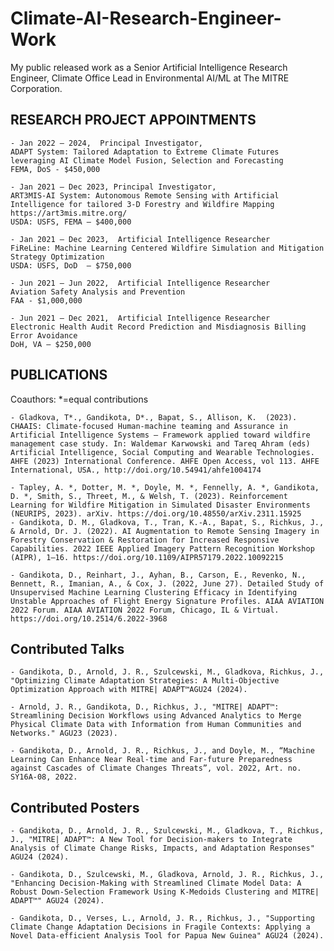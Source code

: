 # Climate-AI-Research-Engineer-Work

My public released work as a Senior Artificial Intelligence Research Engineer, Climate Office Lead in Environmental AI/ML at The MITRE Corporation.

## RESEARCH PROJECT APPOINTMENTS
    - Jan 2022 – 2024,	Principal Investigator,
    ADAPT System: Tailored Adaptation to Extreme Climate Futures leveraging AI Climate Model Fusion, Selection and Forecasting
    FEMA, DoS - $450,000

    - Jan 2021 – Dec 2023, Principal Investigator,
    ART3MIS-AI System: Autonomous Remote Sensing with Artificial Intelligence for tailored 3-D Forestry and Wildfire Mapping
    https://art3mis.mitre.org/
    USDA: USFS, FEMA – $400,000

    - Jan 2021 – Dec 2023,	Artificial Intelligence Researcher
    FiReLine: Machine Learning Centered Wildfire Simulation and Mitigation Strategy Optimization 
    USDA: USFS, DoD  – $750,000

    - Jun 2021 – Jun 2022,	Artificial Intelligence Researcher
    Aviation Safety Analysis and Prevention
    FAA - $1,000,000

    - Jun 2021 – Dec 2021,	Artificial Intelligence Researcher
    Electronic Health Audit Record Prediction and Misdiagnosis Billing Error Avoidance
    DoH, VA – $250,000


## PUBLICATIONS
Coauthors: *=equal contributions

    - Gladkova, T*., Gandikota, D*., Bapat, S., Allison, K.  (2023). CHAAIS: Climate-focused Human-machine teaming and Assurance in Artificial Intelligence Systems – Framework applied toward wildfire management case study. In: Waldemar Karwowski and Tareq Ahram (eds) Artificial Intelligence, Social Computing and Wearable Technologies. AHFE (2023) International Conference. AHFE Open Access, vol 113. AHFE International, USA., http://doi.org/10.54941/ahfe1004174 

    - Tapley, A. *, Dotter, M. *, Doyle, M. *, Fennelly, A. *, Gandikota, D. *, Smith, S., Threet, M., & Welsh, T. (2023). Reinforcement Learning for Wildfire Mitigation in Simulated Disaster Environments (NEURIPS, 2023). arXiv. https://doi.org/10.48550/arXiv.2311.15925 
    - Gandikota, D. M., Gladkova, T., Tran, K.-A., Bapat, S., Richkus, J., & Arnold, Dr. J. (2022). AI Augmentation to Remote Sensing Imagery in Forestry Conservation & Restoration for Increased Responsive Capabilities. 2022 IEEE Applied Imagery Pattern Recognition Workshop (AIPR), 1–16. https://doi.org/10.1109/AIPR57179.2022.10092215 

    - Gandikota, D., Reinhart, J., Ayhan, B., Carson, E., Revenko, N., Bennett, R., Imanian, A., & Cox, J. (2022, June 27). Detailed Study of Unsupervised Machine Learning Clustering Efficacy in Identifying Unstable Approaches of Flight Energy Signature Profiles. AIAA AVIATION 2022 Forum. AIAA AVIATION 2022 Forum, Chicago, IL & Virtual. https://doi.org/10.2514/6.2022-3968 

## Contributed Talks
    - Gandikota, D., Arnold, J. R., Szulcewski, M., Gladkova, Richkus, J., "Optimizing Climate Adaptation Strategies: A Multi-Objective Optimization Approach with MITRE| ADAPT™AGU24 (2024).

    - Arnold, J. R., Gandikota, D., Richkus, J., "MITRE| ADAPT™: Streamlining Decision Workflows using Advanced Analytics to Merge Physical Climate Data with Information from Human Communities and Networks." AGU23 (2023).

    - Gandikota, D., Arnold, J. R., Richkus, J., and Doyle, M., “Machine Learning Can Enhance Near Real-time and Far-future Preparedness against Cascades of Climate Changes Threats”, vol. 2022, Art. no. SY16A-08, 2022.

## Contributed Posters
    - Gandikota, D., Arnold, J. R., Szulcewski, M., Gladkova, T., Richkus, J., "MITRE| ADAPT™: A New Tool for Decision-makers to Integrate Analysis of Climate Change Risks, Impacts, and Adaptation Responses" AGU24 (2024).

    - Gandikota, D., Szulcewski, M., Gladkova, Arnold, J. R., Richkus, J., "Enhancing Decision-Making with Streamlined Climate Model Data: A Robust Down-Selection Framework Using K-Medoids Clustering and MITRE| ADAPT™" AGU24 (2024).

    - Gandikota, D., Verses, L., Arnold, J. R., Richkus, J., "Supporting Climate Change Adaptation Decisions in Fragile Contexts: Applying a Novel Data-efficient Analysis Tool for Papua New Guinea" AGU24 (2024).
